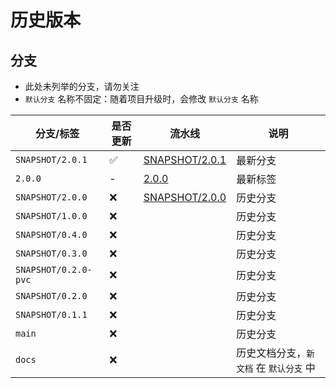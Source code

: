 # 历史版本

## 分支

- 此处未列举的分支，请勿关注
- `默认分支` 名称不固定：随着项目升级时，会修改 `默认分支` 名称

| 分支/标签                | 是否更新 | 流水线                                                                                                      | 说明                      |
|----------------------|------|----------------------------------------------------------------------------------------------------------|-------------------------|
| `SNAPSHOT/2.0.1`     | ✅    | [SNAPSHOT/2.0.1](https://gitlab.xuxiaowei.com.cn/xuxiaowei-com-cn/k8s.sh/-/pipelines?ref=SNAPSHOT/2.0.1) | 最新分支                    |
| `2.0.0`              | -    | [2.0.0](https://gitlab.xuxiaowei.com.cn/xuxiaowei-com-cn/k8s.sh/-/pipelines?ref=2.0.0)                   | 最新标签                    |
| `SNAPSHOT/2.0.0`     | ❌    | [SNAPSHOT/2.0.0](https://gitlab.xuxiaowei.com.cn/xuxiaowei-com-cn/k8s.sh/-/pipelines?ref=SNAPSHOT/2.0.0) | 历史分支                    |
| `SNAPSHOT/1.0.0`     | ❌    |                                                                                                          | 历史分支                    |
| `SNAPSHOT/0.4.0`     | ❌    |                                                                                                          | 历史分支                    |
| `SNAPSHOT/0.3.0`     | ❌    |                                                                                                          | 历史分支                    |
| `SNAPSHOT/0.2.0-pvc` | ❌    |                                                                                                          | 历史分支                    |
| `SNAPSHOT/0.2.0`     | ❌    |                                                                                                          | 历史分支                    |
| `SNAPSHOT/0.1.1`     | ❌    |                                                                                                          | 历史分支                    |
| `main`               | ❌    |                                                                                                          | 历史分支                    |
| `docs`               | ❌    |                                                                                                          | 历史文档分支，`新文档` 在 `默认分支` 中 |
